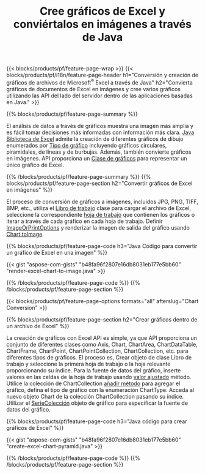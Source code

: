 ﻿---
title: Cree gráficos de Excel y conviértalos en imágenes a través de Java
url: /es/java/chart/
description: Java código fuente para dibujar y convertir gráficos o diagramas en Microsoft Excel utilizando la biblioteca Java. 
---
{{< blocks/products/pf/feature-page-wrap >}}
{{< blocks/products/pf/i18n/feature-page-header h1="Conversión y creación de gráficos de archivos de Microsoft<sup>&reg;</sup> Excel a través de Java" h2="Convierta gráficos de documentos de Excel en imágenes y cree varios gráficos utilizando las API del lado del servidor dentro de las aplicaciones basadas en Java." >}}


{{% blocks/products/pf/feature-page-summary %}}

El análisis de datos a través de gráficos muestra una imagen más amplia y es fácil tomar decisiones más informadas con información más clara. [Java Biblioteca de Excel](/cells/java/) admite la creación de diferentes gráficos de dibujo enumerados por [Tipo de gráfico](https://reference.aspose.com/cells/java/com.aspose.cells/ChartType) incluyendo gráficos circulares, piramidales, de líneas y de burbujas. Además, también convierte gráficos en imágenes. API proporciona un [Clase de gráficos](https://reference.aspose.com/cells/java/com.aspose.cells/Chart) para representar un único gráfico de Excel.

{{% /blocks/products/pf/feature-page-summary %}}
{{% blocks/products/pf/feature-page-section h2="Convertir gráficos de Excel en imágenes" %}}

El proceso de conversión de gráficos a imágenes, incluidos JPG, PNG, TIFF, BMP, etc., utiliza el [Libro de trabajo](https://reference.aspose.com/java/cells/com.aspose.cells/workbook) clase para cargar el archivo de Excel, seleccione la correspondiente [hoja de trabajo](https://reference.aspose.com/cells/java/com.aspose.cells/worksheet) que contienen los gráficos o iterar a través de cada gráfico en cada hoja de trabajo. Definir [ImageOrPrintOptions](https://reference.aspose.com/cells/java/com.aspose.cells/ImageOrPrintOptions) y renderizar la imagen de salida del gráfico usando [Chart.toImage](https://reference.aspose.com/cells/java/com.aspose.cells/chart#toImage(java.io.OutputStream,%20com.aspose.cells.ImageOrPrintOptions)).


{{% blocks/products/pf/feature-page-code h3="Java Código para convertir un gráfico de Excel en una imagen" %}}

{{< gist "aspose-com-gists" "b48fa96f2807e16db8031eb177e5bb60" "render-excel-chart-to-image.java" >}}

{{% /blocks/products/pf/feature-page-code %}}
{{% /blocks/products/pf/feature-page-section %}}

{{< blocks/products/pf/feature-page-options formats="all" afterslug="Chart Conversion" >}}


{{% blocks/products/pf/feature-page-section h2="Crear gráficos dentro de un archivo de Excel" %}}

La creación de gráficos con Excel API es simple, ya que API proporciona un conjunto de diferentes clases como Axis, Chart, ChartArea, ChartDataTable, ChartFrame, ChartPoint, ChartPointCollection, ChartCollection, etc. para diferentes tipos de gráficos. El proceso es, Crear objeto de clase Libro de trabajo y seleccione la primera hoja de trabajo o la hoja relevante proporcionando su índice. Para la fuente de datos del gráfico, inserte valores en las celdas de la hoja de trabajo usando [valor ajustado](https://reference.aspose.com/cells/java/com.aspose.cells/cell#Value) método. Utilice la colección de ChartCollection [añadir método](https://reference.aspose.com/cells/java/com.aspose.cells/chartcollection#add(int,%20int,%20int,%20int,%20int)) para agregar el gráfico, defina el tipo de gráfico con la enumeración ChartType. Acceda al nuevo objeto Chart de la colección ChartCollection pasando su índice. Utilizar el [SerieColección](https://reference.aspose.com/cells/java/com.aspose.cells/SeriesCollection) objeto de gráfico para especificar la fuente de datos del gráfico.

{{% blocks/products/pf/feature-page-code h3="Java código para crear gráficos de Excel" %}}

{{< gist "aspose-com-gists" "b48fa96f2807e16db8031eb177e5bb60" "create-excel-chart-pyramid.java" >}}

{{% /blocks/products/pf/feature-page-code %}}
{{% /blocks/products/pf/feature-page-section %}}